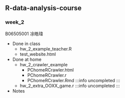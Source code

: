 ## R-data-analysis-course

### week_2
B06505001 凃皓瑋

- Done in class
  - hw_2_example_teacher.R
  - test_website.html
- Done at home
  - hw_2_crawler_example 
      - PChomeRCrawler.html
      - PChomeRCrawler.r
      - PChomeRCrawler.Rmd
  :::info
  uncompleted
  :::
  - hw_2_extra_OOXX_game.r
  :::info
  uncompleted
  :::
- Notes

